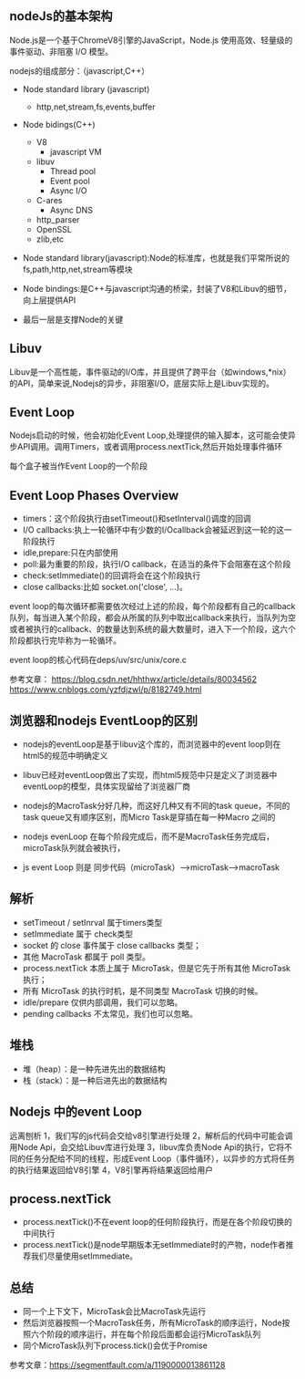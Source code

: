 ##  nodeJs的基本架构

Node.js是一个基于ChromeV8引擎的JavaScript，Node.js 使用高效、轻量级的事件驱动、非阻塞 I/O 模型。

nodejs的组成部分：（javascript,C++）

* Node standard library (javascript)
  * http,net,stream,fs,events,buffer
* Node bidings(C++)
  * V8
    * javascript VM
  * libuv
    * Thread pool
    * Event pool
    * Async I/O
  * C-ares
    * Async DNS
  * http_parser
  * OpenSSL
  * zlib,etc
                                       

* Node standard library(javascript):Node的标准库，也就是我们平常所说的fs,path,http,net,stream等模块

* Node bindings:是C++与javascript沟通的桥梁，封装了V8和Libuv的细节，向上层提供API

* 最后一层是支撑Node的关键

##  Libuv

Libuv是一个高性能，事件驱动的I/O库，并且提供了跨平台（如windows,*nix）的API，简单来说,Nodejs的异步，非阻塞I/O，底层实际上是Libuv实现的。

##  Event Loop

Nodejs启动的时候，他会初始化Event Loop,处理提供的输入脚本，这可能会使异步API调用。调用Timers，或者调用process.nextTick,然后开始处理事件循环

每个盒子被当作Event Loop的一个阶段

##  Event Loop Phases Overview

* timers：这个阶段执行由setTimeout()和setInterval()调度的回调
* I/O callbacks:执上一轮循环中有少数的I/Ocallback会被延迟到这一轮的这一阶段执行
* idle,prepare:只在内部使用
* poll:最为重要的阶段，执行I/O callback，在适当的条件下会阻塞在这个阶段
* check:setImmediate()的回调将会在这个阶段执行
* close callbacks:比如 socket.on('close', ...)。

event loop的每次循环都需要依次经过上述的阶段，每个阶段都有自己的callback队列，每当进入某个阶段，都会从所属的队列中取出callback来执行，当队列为空或者被执行的callback、的数量达到系统的最大数量时，进入下一个阶段，这六个阶段都执行完毕称为一轮循环。

event loop的核心代码在deps/uv/src/unix/core.c


参考文章：
https://blog.csdn.net/hhthwx/article/details/80034562
https://www.cnblogs.com/yzfdjzwl/p/8182749.html


##  浏览器和nodejs EventLoop的区别

* nodejs的eventLoop是基于libuv这个库的，而浏览器中的event loop则在html5的规范中明确定义

* libuv已经对eventLoop做出了实现，而html5规范中只是定义了浏览器中eventLoop的模型，具体实现留给了浏览器厂商

* nodejs的MacroTask分好几种，而这好几种又有不同的task queue，不同的task queue又有顺序区别，而Micro Task是穿插在每一种Macro 之间的

* nodejs evenLoop 在每个阶段完成后，而不是MacroTask任务完成后，microTask队列就会被执行，

* js event Loop 则是 同步代码（microTask）—>microTask—>macroTask


## 解析

* setTimeout / setInrval 属于timers类型
* setImmediate 属于 check类型
* socket 的 close 事件属于 close callbacks 类型；
* 其他 MacroTask 都属于 poll 类型。
* process.nextTick 本质上属于 MicroTask，但是它先于所有其他 MicroTask 执行；
* 所有 MicroTask 的执行时机，是不同类型 MacroTask 切换的时候。
* idle/prepare 仅供内部调用，我们可以忽略。
* pending callbacks 不太常见，我们也可以忽略。


## 堆栈

* 堆（heap）：是一种先进先出的数据结构
* 栈（stack）：是一种后进先出的数据结构

##  Nodejs 中的event Loop

远离刨析
1，我们写的js代码会交给v8引擎进行处理
2，解析后的代码中可能会调用Node Api，会交给Libuv库进行处理
3，libuv库负责Node Api的执行，它将不同的任务分配给不同的线程，形成Event Loop（事件循环），以异步的方式将任务的执行结果返回给V8引擎
4，V8引擎再将结果返回给用户


## process.nextTick

* process.nextTick()不在event loop的任何阶段执行，而是在各个阶段切换的中间执行
* process.nextTick()是node早期版本无setImmediate时的产物，node作者推荐我们尽量使用setImmediate。

##  总结

* 同一个上下文下，MicroTask会比MacroTask先运行
* 然后浏览器按照一个MacroTask任务，所有MicroTask的顺序运行，Node按照六个阶段的顺序运行，并在每个阶段后面都会运行MicroTask队列
* 同个MicroTask队列下process.tick()会优于Promise

参考文章：https://segmentfault.com/a/1190000013861128